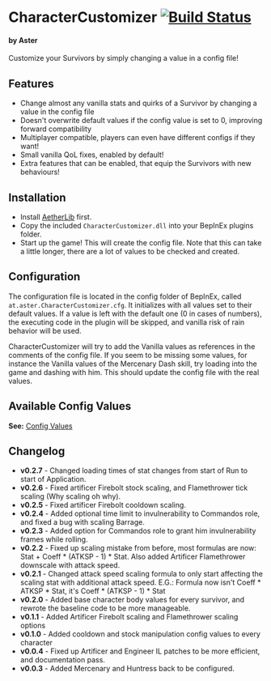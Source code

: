 # CharacterCustomizer [![Build Status](https://travis-ci.com/AsterAether/CharacterCustomizer.svg?branch=master)](https://travis-ci.com/AsterAether/CharacterCustomizer)
#### by Aster
Customize your Survivors by simply changing a value in a config file!

## Features

* Change almost any vanilla stats and quirks of a Survivor by changing a
  value in the config file
* Doesn't overwrite default values if the config value is set to 0,
  improving forward compatibility
* Multiplayer compatible, players can even have different configs if they want!
* Small vanilla QoL fixes, enabled by default!
* Extra features that can be enabled, that equip the Survivors with new
  behaviours!

## Installation

* Install
  [AetherLib](https://thunderstore.io/package/AsterAether/AetherLib/)
  first.
* Copy the included `CharacterCustomizer.dll` into your BepInEx plugins
  folder.
* Start up the game! This will create the config file. Note that this
  can take a little longer, there are a lot of values to be checked and
  created.

## Configuration

The configuration file is located in the config folder of BepInEx,
called `at.aster.CharacterCustomizer.cfg`. It initializes with all
values set to their default values. If a value is left with the default
one (0 in cases of numbers), the executing code in the plugin will be
skipped, and vanilla risk of rain behavior will be used.

CharacterCustomizer will try to add the Vanilla values as references in
the comments of the config file. If you seem to be missing some values,
for instance the Vanilla values of the Mercenary Dash skill, try loading
into the game and dashing with him. This should update the config file
with the real values.


## Available Config Values

**See:**
[Config Values](https://github.com/AsterAether/CharacterCustomizer/blob/master/config_values.md)

## Changelog

* **v0.2.7** - Changed loading times of stat changes from start of Run to start of Application.
* **v0.2.6** - Fixed artificer Firebolt stock scaling, and Flamethrower tick scaling (Why scaling oh why).
* **v0.2.5** - Fixed artificer Firebolt cooldown scaling.
* **v0.2.4** - Added optional time limit to invulnerability to Commandos role, and fixed a bug with scaling Barrage.
* **v0.2.3** - Added option for Commandos role to grant him invulnerability frames while rolling.
* **v0.2.2** - Fixed up scaling mistake from before, most formulas are now: Stat + Coeff * (ATKSP - 1) * Stat. Also added Artificer Flamethrower downscale with attack speed.
* **v0.2.1** - Changed attack speed scaling formula to only start affecting the scaling stat with additional attack speed. E.G.: Formula now isn't Coeff * ATKSP * Stat, it's Coeff * (ATKSP - 1) * Stat
* **v0.2.0** - Added base character body values for every survivor, and rewrote the baseline code to be more manageable.
* **v0.1.1** - Added Artificer Firebolt scaling and Flamethrower scaling options
* **v0.1.0** - Added cooldown and stock manipulation config values to
  every character
* **v0.0.4** - Fixed up Artificer and Engineer IL patches to be more
  efficient, and documentation pass.
* **v0.0.3** - Added Mercenary and Huntress back to be configured.